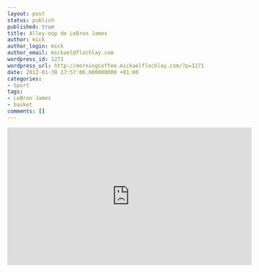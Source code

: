 ```yaml
---
layout: post
status: publish
published: true
title: Alley-oop de LeBron James
author: mick
author_login: mick
author_email: mickael@flochlay.com
wordpress_id: 1271
wordpress_url: http://morningcoffee.mickaelflochlay.com/?p=1271
date: 2012-01-30 17:57:06.000000000 +01:00
categories:
- Sport
tags:
- LeBron James
- basket
comments: []
---
```

<iframe width="560" height="315" src="http://www.youtube.com/embed/FQ4GA3GB3Wk" frameborder="0" allowfullscreen></iframe>
